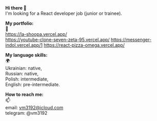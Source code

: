 **Hi there 👋**  
I'm looking for a React developer job (junior or trainee).

**My portfolio:**  
💼  
https://la-shoopa.vercel.app/  
https://youtube-clone-seven-zeta-95.vercel.app/
https://messenger-indol.vercel.app/1
https://react-pizza-omega.vercel.app/  

**My language skills:**  
🌍  
Ukrainian: native,  
Russian: native,  
Polish: intermediate,  
English: pre-intermediate. 

**How to reach me:**  
📫   
email: vm3192@icloud.com  
telegram: @vm3192

<!--
**vm3192/vm3192** is a ✨ _special_ ✨ repository because its `README.md` (this file) appears on your GitHub profile.

Here are some ideas to get you started:

- 🔭 I’m currently working on ...
- 🌱 I’m currently learning ...
- 👯 I’m looking to collaborate on ...
- 🤔 I’m looking for help with ...
- 💬 Ask me about ...
- 📫 How to reach me: ...
- 😄 Pronouns: ...
- ⚡ Fun fact: ...
-->
